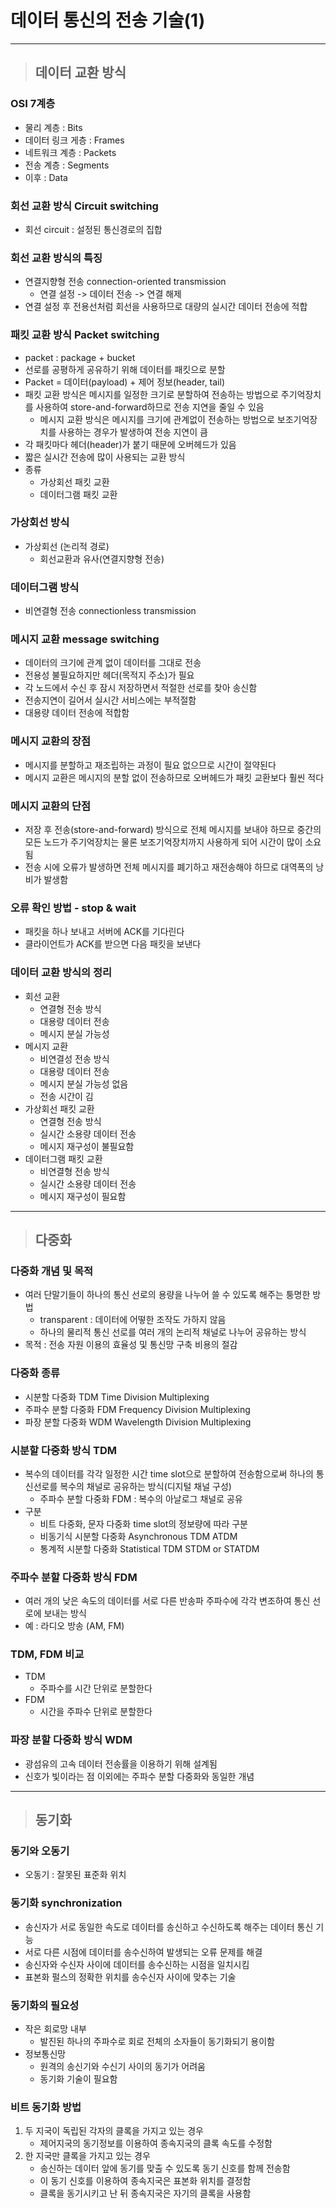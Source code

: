 
# 데이터 통신의 전송 기술(1)

-----------------------------------------------------------------------------------------------------------------------------------------

> ## 데이터 교환 방식

### OSI 7계층
- 물리 계층 : Bits
- 데이터 링크 게층 : Frames
- 네트워크 계층 : Packets
- 전송 계층 : Segments
- 이후 : Data


### 회선 교환 방식 Circuit switching
- 회선 circuit : 설정된 통신경로의 집합


### 회선 교환 방식의 특징
- 연결지향형 전송 connection-oriented transmission
  - 연결 설정 -> 데이터 전송 -> 연결 해제
- 연결 설정 후 전용선처럼 회선을 사용하므로 대량의 실시간 데이터 전송에 적합


### 패킷 교환 방식 Packet switching
- packet : package + bucket
- 선로를 공평하게 공유하기 위해 데이터를 패킷으로 분할
- Packet = 데이터(payload) + 제어 정보(header, tail)
- 패킷 교환 방식은 메시지를 일정한 크기로 분할하여 전송하는 방법으로 주기억장치를 사용하여 store-and-forward하므로 전송 지연을 줄일 수 있음
    - 메시지 교환 방식은 메시지를 크기에 관계없이 전송하는 방법으로 보조기억장치를 사용하는 경우가 발생하여 전송 지연이 큼
- 각 패킷마다 헤더(header)가 붙기 때문에 오버헤드가 있음
- 짧은 실시간 전송에 많이 사용되는 교환 방식
- 종류
  - 가상회선 패킷 교환
  - 데이터그램 패킷 교환


### 가상회선 방식
- 가상회선 (논리적 경로)
  - 회선교환과 유사(연결지향형 전송)


### 데이터그램 방식
- 비연결형 전송 connectionless transmission


### 메시지 교환 message switching
- 데이터의 크기에 관계 없이 데이터를 그대로 전송
- 전용성 불필요하지만 헤더(목적지 주소)가 필요
- 각 노드에서 수신 후 잠시 저장하면서 적절한 선로를 찾아 송신함
- 전송지연이 길어서 실시간 서비스에는 부적절함
- 대용량 데이터 전송에 적합함


### 메시지 교환의 장점
- 메시지를 분할하고 재조립하는 과정이 필요 없으므로 시간이 절약된다
- 메시지 교환은 메시지의 분할 없이 전송하므로 오버헤드가 패킷 교환보다 훨씬 적다


### 메시지 교환의 단점
- 저장 후 전송(store-and-forward) 방식으로 전체 메시지를 보내야 하므로 중간의 모든 노드가 주기억장치는 물론 보조기억장치까지 사용하게 되어 시간이 많이 소요됨
- 전송 시에 오류가 발생하면 전체 메시지를 폐기하고 재전송해야 하므로 대역폭의 낭비가 발생함


### 오류 확인 방법 - stop & wait
- 패킷을 하나 보내고 서버에 ACK를 기다린다
- 클라이언트가 ACK를 받으면 다음 패킷을 보낸다


### 데이터 교환 방식의 정리
- 회선 교환
  - 연결형 전송 방식
  - 대용량 데이터 전송
  - 메시지 분실 가능성
- 메시지 교환
  - 비연결성 전송 방식
  - 대용량 데이터 전송
  - 메시지 분실 가능성 없음
  - 전송 시간이 김
- 가상회선 패킷 교환
  - 연결형 전송 방식
  - 실시간 소용량 데이터 전송
  - 메시지 재구성이 불필요함
- 데이터그램 패킷 교환
  - 비연결형 전송 방식
  - 실시간 소용량 데이터 전송
  - 메시지 재구성이 필요함

-----------------------------------------------------------------------------------------------------------------------------------------

> ## 다중화

### 다중화 개념 및 목적
- 여러 단말기들이 하나의 통신 선로의 용량을 나누어 쓸 수 있도록 해주는 퉁명한 방법
  - transparent : 데이터에 어떻한 조작도 가하지 않음
  - 하나의 물리적 통신 선로를 여러 개의 논리적 채널로 나누어 공유하는 방식
- 목적 : 전송 자원 이용의 효율성 및 통신망 구축 비용의 절감


### 다중화 종류
- 시분할 다중화 TDM Time Division Multiplexing
- 주파수 분할 다중화 FDM Frequency Division Multiplexing
- 파장 분할 다중화 WDM Wavelength Division Multiplexing


### 시분할 다중화 방식 TDM
- 복수의 데이터를 각각 일정한 시간 time slot으로 분할하여 전송함으로써 하나의 통신선로를 복수의 채널로 공유하는 방식(디지털 채널 구성)
  - 주파수 분할 다중화 FDM : 복수의 아날로그 채널로 공유
- 구분
  - 비트 다중화, 문자 다중화 time slot의 정보량에 따라 구분
  - 비동기식 시분할 다중화 Asynchronous TDM ATDM
  - 통계적 시분할 다중화 Statistical TDM STDM or STATDM


### 주파수 분할 다중화 방식 FDM
- 여러 개의 낮은 속도의 데이터를 서로 다른 반송파 주파수에 각각 변조하여 통신 선로에 보내는 방식
- 예 : 라디오 방송 (AM, FM)


### TDM, FDM 비교
- TDM
  - 주파수를 시간 단위로 분할한다
- FDM
  - 시간을 주파수 단위로 분할한다 


### 파장 분할 다중화 방식 WDM
- 광섬유의 고속 데이터 전송률을 이용하기 위해 설계됨
- 신호가 빛이라는 점 이외에는 주파수 분할 다중화와 동일한 개념

-----------------------------------------------------------------------------------------------------------------------------------------

> ## 동기화

### 동기와 오동기
- 오동기 : 잘못된 표준화 위치


### 동기화 synchronization
- 송신자가 서로 동일한 속도로 데이터를 송신하고 수신하도록 해주는 데이터 통신 기능
- 서로 다른 시점에 데이터를 송수신하여 발생되는 오류 문제를 해결
- 송신자와 수신자 사이에 데이터를 송수신하는 시점을 일치시킴
- 표본화 펄스의 정확한 위치를 송수신자 사이에 맞추는 기술


### 동기화의 필요성
- 작은 회로망 내부
  - 발진된 하나의 주파수로 회로 전체의 소자들이 동기화되기 용이함
- 정보통신망
  - 원격의 송신기와 수신기 사이의 동기가 어려움
  - 동기화 기술이 필요함


### 비트 동기화 방법
1. 두 지국이 독립된 각자의 클록을 가지고 있는 경우
   - 제어지국의 동기정보를 이용하여 종속지국의 클록 속도를 수정함
2. 한 지국만 클록을 가지고 있는 경우
   - 송신하는 데이터 앞에 동기를 맞출 수 있도록 동기 신호를 함께 전송함
   - 이 동기 신호를 이용하여 종속지국은 표본화 위치를 결정함
   - 클록을 동기시키고 난 뒤 종속지국은 자기의 클록을 사용함







